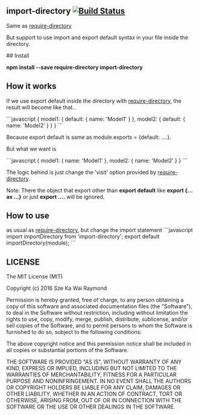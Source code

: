 ## import-directory [![Build Status](https://travis-ci.org/raymondsze/import-directory.svg)](https://travis-ci.org/raymondsze/import-directory.svg?branch=master)
<p>Same as <a href="https://github.com/troygoode/node-require-directory">require-directory</a></p>
<p>But support to use import and export default syntax in your file inside the directory.</p>
## Install
<p><b>npm install --save require-directory import-directory</b></p>

## How it works
<p>If we use export default inside the directory with <a href="https://github.com/troygoode/node-require-directory">require-directory</a>, the result will become like that..</p>
```javascript
{
	model1: {
		default: {
			name: 'Model1'
		}
	},
	model2: {
		default: {
			name: 'Model2'
		}
	}
}
```
<p>Because export default is same as module.exports = {default: ....}.</p>
<p>But what we want is </p>
```javascript
{
	model1: {
		name: 'Model1'
	},
	model2: {
		name: 'Model2'
	}
}
```
<p>The logic behind is just change the 'visit' option provided by <a href="https://github.com/troygoode/node-require-directory">require-directory</a>.</p>
<p>Note: There the object that export other than <b>export default</b> like <b>export {... as ...}</b> or just <b>export ....</b> will be ignored. </p>

## How to use
<p> as usual as <a href="import-directory">require-directory</a>, but change the import statement
```javascript
import importDirectory from 'import-directory';
export default importDirectory(module);
```

## LICENSE
The MIT License (MIT)

Copyright (c) 2016 Sze Ka Wai Raymond

Permission is hereby granted, free of charge, to any person obtaining a copy
of this software and associated documentation files (the "Software"), to deal
in the Software without restriction, including without limitation the rights
to use, copy, modify, merge, publish, distribute, sublicense, and/or sell
copies of the Software, and to permit persons to whom the Software is
furnished to do so, subject to the following conditions:

The above copyright notice and this permission notice shall be included in all
copies or substantial portions of the Software.

THE SOFTWARE IS PROVIDED "AS IS", WITHOUT WARRANTY OF ANY KIND, EXPRESS OR
IMPLIED, INCLUDING BUT NOT LIMITED TO THE WARRANTIES OF MERCHANTABILITY,
FITNESS FOR A PARTICULAR PURPOSE AND NONINFRINGEMENT. IN NO EVENT SHALL THE
AUTHORS OR COPYRIGHT HOLDERS BE LIABLE FOR ANY CLAIM, DAMAGES OR OTHER
LIABILITY, WHETHER IN AN ACTION OF CONTRACT, TORT OR OTHERWISE, ARISING FROM,
OUT OF OR IN CONNECTION WITH THE SOFTWARE OR THE USE OR OTHER DEALINGS IN THE
SOFTWARE.
